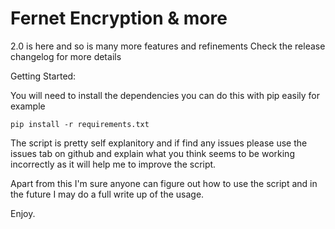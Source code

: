 # Fernet Encryption & more

2.0 is here and so is many more features and refinements
Check the release changelog for more details

Getting Started:

You will need to install the dependencies you can do this with pip easily for example

    pip install -r requirements.txt

The script is pretty self explanitory and if find any issues please use the issues tab on github and explain what you think seems to be working incorrectly as it will help me to improve the script.

Apart from this I'm sure anyone can figure out how to use the script and in the future I may do a full write up of the usage.

Enjoy.
